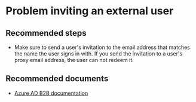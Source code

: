 <properties
    pageTitle="Problem inviting an external user"
    description="Problem inviting an external user"
    service="microsoft.aad"
    resource="Microsoft_AAD_IAM"
    authors="marialai"
    displayOrder=""
    selfHelpType="generic"
    supportTopicIds="32615387"
    resourceTags=""
    productPesIds="16580"
    cloudEnvironments="public"
    />

# Problem inviting an external user

## **Recommended steps**

* Make sure to send a user's invitation to the email address that matches the name the user signs in with. If you send the invitation to a user's proxy email address, the user can not redeem it.

## **Recommended documents**

* [Azure AD B2B documentation](https://docs.microsoft.com/azure/active-directory/b2b/)


 
